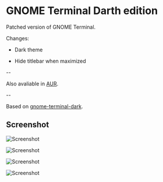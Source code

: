 # GNOME Terminal Darth edition

Patched version of GNOME Terminal.

Changes:

* Dark theme

* Hide titlebar when maximized

--

Also avaliable in [AUR](https://aur.archlinux.org/packages/gnome-terminal-darth-edition/).

--

Based on [gnome-terminal-dark](https://aur.archlinux.org/packages/gnome-terminal-dark/).

## Screenshot

![Screenshot](gnome-terminal-darth-edition/raw/master/screenshots/screenshot-maximized.png)

![Screenshot](gnome-terminal-darth-edition/raw/master/screenshots/screenshot-maximized-tabs.png)

![Screenshot](gnome-terminal-darth-edition/raw/master/screenshots/screenshot-normal.png)

![Screenshot](gnome-terminal-darth-edition/raw/master/screenshots/screenshot-normal-tabs.png)
